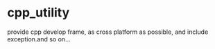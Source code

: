 # cpp_utility
provide cpp develop frame, as cross platform as possible, and include exception.and so on...
